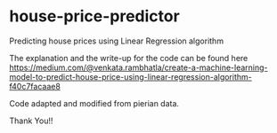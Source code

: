 # house-price-predictor
Predicting house prices using Linear Regression algorithm

The explanation and the write-up for the code can be found here
https://medium.com/@venkata.rambhatla/create-a-machine-learning-model-to-predict-house-price-using-linear-regression-algorithm-f40c7facaae8

Code adapted and modified from pierian data. 
 
Thank You!!
 
 
